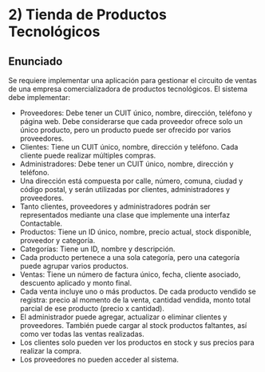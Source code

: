 # **2) Tienda de Productos Tecnológicos**

## Enunciado

Se requiere implementar una aplicación para gestionar el circuito de ventas de una empresa comercializadora de productos tecnológicos. El sistema debe implementar:

- Proveedores: Debe tener un CUIT único, nombre, dirección, teléfono y página web. Debe considerarse que cada proveedor ofrece solo un único producto, pero un producto puede ser ofrecido por varios proveedores.
- Clientes: Tiene un CUIT único, nombre, dirección y teléfono. Cada cliente puede realizar múltiples compras.
- Administradores: Debe tener un CUIT único, nombre, dirección y teléfono.
- Una dirección está compuesta por calle, número, comuna, ciudad y código postal, y serán utilizadas por clientes, administradores y proveedores.
- Tanto clientes, proveedores y administradores podrán ser representados mediante una clase que implemente una interfaz Contactable.
- Productos: Tiene un ID único, nombre, precio actual, stock disponible, proveedor y categoría.
- Categorías: Tiene un ID, nombre y descripción.
- Cada producto pertenece a una sola categoría, pero una categoría puede agrupar varios productos.
- Ventas: Tiene un número de factura único, fecha, cliente asociado, descuento aplicado y monto final.
- Cada venta incluye uno o más productos. De cada producto vendido se registra: precio al momento de la venta, 
  cantidad vendida, monto total parcial de ese producto (precio x cantidad).
- El administrador puede agregar, actualizar o eliminar clientes y proveedores. 
  También puede cargar al stock productos faltantes, así como ver todas las ventas realizadas.
- Los clientes solo pueden ver los productos en stock y sus precios para realizar la compra.
- Los proveedores no pueden acceder al sistema.